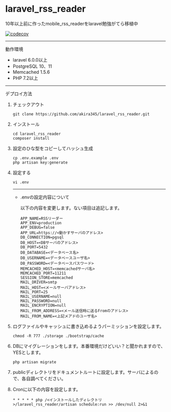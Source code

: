 # laravel_rss_reader
10年以上前に作ったmobile_rss_readerをlaravel勉強がてら移植中

[![codecov](https://codecov.io/gh/akira345/laravel_rss_reader/branch/master/graph/badge.svg)](https://codecov.io/gh/akira345/laravel_rss_reader)

----
動作環境

  * laravel 6.0.0以上
  * PostgreSQL 10、11
  * Memcached 1.5.6
  * PHP 7.2以上

----
デプロイ方法

  1. チェックアウト 

      ```
      git clone https://github.com/akira345/laravel_rss_reader.git
      ```

  2. インストール

      ```
      cd laravel_rss_reader
      composer install
      ```

  3. 設定のひな型をコピーしてハッシュ生成

      ```
      cp .env.example .env
      php artisan key:generate
      ```

  4. 設定する

      ```
      vi .env
      ```

      ----
      * .envの設定内容について

        以下の内容を変更します。ない項目は追記します。

        ```
        APP_NAME=RSSリーダー
        APP_ENV=production
        APP_DEBUG=false
        APP_URL=https://<動かすサーバのアドレス>
        DB_CONNECTION=pgsql
        DB_HOST=<DBサーバのアドレス>
        DB_PORT=5432
        DB_DATABASE=<データベース名>
        DB_USERNAME=<データベースユーザ名>
        DB_PASSWORD=<データベースパスワード>
        MEMCACHED_HOST=<memcachedサーバ名>
        MEMCACHED_PORT=11211
        SESSION_STORE=memcached
        MAIL_DRIVER=smtp
        MAIL_HOST=<メールサーバアドレス>
        MAIL_PORT=25
        MAIL_USERNAME=null
        MAIL_PASSWORD=null
        MAIL_ENCRYPTION=null
        MAIL_FROM_ADDRESS=<メール送信時に送るFromのアドレス>
        MAIL_FROM_NAME=<上記メアドのユーザ名>
        ```

  5. ログファイルやキャッシュに書き込めるようパーミッションを設定します。

      ```
      chmod -R 777 ./storage ./bootstrap/cache
      ```

  6. DBにマイグレーションをします。本番環境だけどいい？と聞かれますので、YESとします。

      ```
      php artisan migrate
      ```

  7. publicディレクトリをドキュメントルートに設定します。サーバによるので、各自調べてください。
  8. Cronに以下の内容を設定します。

      ```
      * * * * * php /<インストールしたディレクトリ>/laravel_rss_reader/artisan schedule:run >> /dev/null 2>&1
      ```
